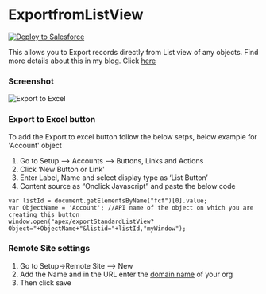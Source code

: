 ExportfromListView
==================

<a href="https://githubsfdeploy.herokuapp.com?owner=Karanraj&repo=ExportfromListView">
  <img alt="Deploy to Salesforce"
       src="https://raw.githubusercontent.com/afawcett/githubsfdeploy/master/src/main/webapp/resources/img/deploy.png">
</a>

This allows you to Export records directly from List view of any objects. Find more details about this in my blog. Click <a href="http://clicksandcode.blogspot.in/2014/10/export-records-from-list-viewlistview.html">here</a> 

<h3>Screenshot</h3>
<img alt="Export to Excel"
       src="http://lh3.ggpht.com/-97AYDAbQT04/VDaSs28BQ6I/AAAAAAAABtM/CsxuF7_ecU8/s1600-h/Export_To_Excel%25255B3%25255D.png">


<h3>Export to Excel button</h3>
To add the Export to excel button follow the below setps, below example for 'Account' object
  <ol>
  <li>Go to Setup –> Accounts –> Buttons, Links and Actions </li>
  <li>Click ‘New Button or Link'</li>
  <li>Enter Label, Name and select display type as ‘List Button’</li>
  <li>Content source as “Onclick Javascript” and paste the below code</li>
  </ol>

```
var listId = document.getElementsByName("fcf")[0].value;
var ObjectName = 'Account'; //API name of the object on which you are creating this button
window.open("apex/exportStandardListView?Object="+ObjectName+"&listid="+listId,"myWindow");
```

<h3>Remote Site settings</h3>
 <ol>
 <li>Go to Setup->Remote Site –> New </li>
 <li>Add the Name and in the URL enter the <a href = "https://help.salesforce.com/HTViewHelpDoc?id=domain_name_app_url_changes.htm&language=en_US">domain name</a> of your org</li>
 <li>Then click save</li>
 </ol>
